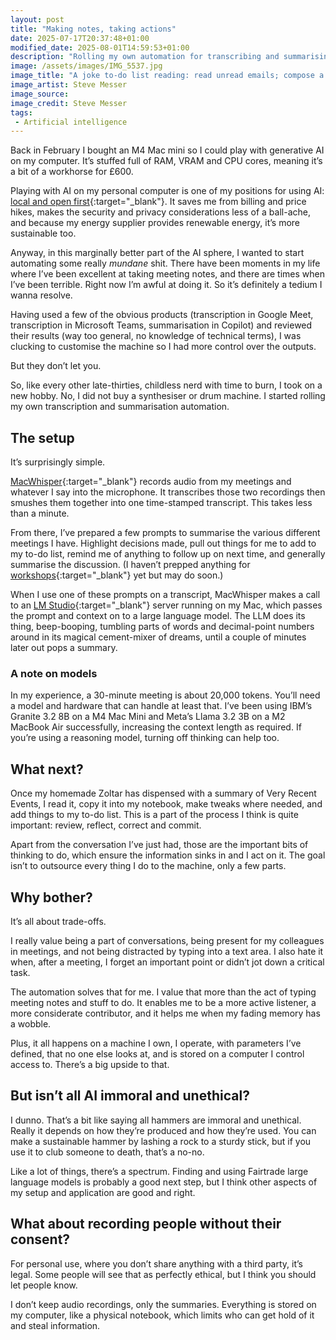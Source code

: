 ```yaml
---
layout: post
title: "Making notes, taking actions"
date: 2025-07-17T20:37:48+01:00
modified_date: 2025-08-01T14:59:53+01:00
description: "Rolling my own automation for transcribing and summarising meetings. It’s surprisingly simple with some free tools."
image: /assets/images/IMG_5537.jpg
image_title: "A joke to-do list reading: read unread emails; compose a literary masterpiece; make each day 1% less shit. The final task is ticked off as completed."
image_artist: Steve Messer
image_source:
image_credit: Steve Messer
tags:
 - Artificial intelligence
---
```


Back in February I bought an M4 Mac mini so I could play with generative AI on my computer. It’s stuffed full of RAM, VRAM and CPU cores, meaning it’s a bit of a workhorse for £600. 

Playing with AI on my personal computer is one of my positions for using AI: [local and open first](https://boringmagi.cc/2024/12/08/our-positions-on-generative-ai/#local-and-open-first){:target="_blank"}. It saves me from billing and price hikes, makes the security and privacy considerations less of a ball-ache, and because my energy supplier provides renewable energy, it’s more sustainable too. 

Anyway, in this marginally better part of the AI sphere, I wanted to start automating some really _mundane_ shit. There have been moments in my life where I’ve been excellent at taking meeting notes, and there are times when I’ve been terrible. Right now I’m awful at doing it. So it’s definitely a tedium I wanna resolve.

Having used a few of the obvious products (transcription in Google Meet, transcription in Microsoft Teams, summarisation in Copilot) and reviewed their results (way too general, no knowledge of technical terms), I was clucking to customise the machine so I had more control over the outputs.

But they don’t let you.

So, like every other late-thirties, childless nerd with time to burn, I took on a new hobby. No, I did not buy a synthesiser or drum machine. I started rolling my own transcription and summarisation automation.

## The setup

It’s surprisingly simple. 

[MacWhisper](https://goodsnooze.gumroad.com/l/macwhisper){:target="_blank"} records audio from my meetings and whatever I say into the microphone. It transcribes those two recordings then smushes them together into one time-stamped transcript. This takes less than a minute.

From there, I’ve prepared a few prompts to summarise the various different meetings I have. Highlight decisions made, pull out things for me to add to my to-do list, remind me of anything to follow up on next time, and generally summarise the discussion. (I haven’t prepped anything for [workshops](https://www.nngroup.com/articles/workshops-vs-meetings/){:target="_blank"} yet but may do soon.)

When I use one of these prompts on a transcript, MacWhisper makes a call to an [LM Studio](https://lmstudio.ai){:target="_blank"} server running on my Mac, which passes the prompt and context on to a large language model. The LLM does its thing, beep-booping, tumbling parts of words and decimal-point numbers around in its magical cement-mixer of dreams, until a couple of minutes later out pops a summary. 

### A note on models

In my experience, a 30-minute meeting is about 20,000 tokens. You’ll need a model and hardware that can handle at least that. I’ve been using IBM’s Granite 3.2 8B on a M4 Mac Mini and Meta’s Llama 3.2 3B on a M2 MacBook Air successfully, increasing the context length as required. If you’re using a reasoning model, turning off thinking can help too.

## What next?

Once my homemade Zoltar has dispensed with a summary of Very Recent Events, I read it, copy it into my notebook, make tweaks where needed, and add things to my to-do list. This is a part of the process I think is quite important: review, reflect, correct and commit.

Apart from the conversation I’ve just had, those are the important bits of thinking to do, which ensure the information sinks in and I act on it. The goal isn’t to outsource every thing I do to the machine, only a few parts. 

## Why bother?

It’s all about trade-offs. 

I really value being a part of conversations, being present for my colleagues in meetings, and not being distracted by typing into a text area. I also hate it when, after a meeting, I forget an important point or didn’t jot down a critical task. 

The automation solves that for me. I value that more than the act of typing meeting notes and stuff to do. It enables me to be a more active listener, a more considerate contributor, and it helps me when my fading memory has a wobble. 

Plus, it all happens on a machine I own, I operate, with parameters I’ve defined, that no one else looks at, and is stored on a computer I control access to. There’s a big upside to that. 

## But isn’t all AI immoral and unethical?

I dunno. That’s a bit like saying all hammers are immoral and unethical. Really it depends on how they’re produced and how they’re used. You can make a sustainable hammer by lashing a rock to a sturdy stick, but if you use it to club someone to death, that’s a no-no. 

Like a lot of things, there’s a spectrum. Finding and using Fairtrade large language models is probably a good next step, but I think other aspects of my setup and application are good and right. 

## What about recording people without their consent?

For personal use, where you don’t share anything with a third party, it’s legal. Some people will see that as perfectly ethical, but I think you should let people know. 

I don’t keep audio recordings, only the summaries. Everything is stored on my computer, like a physical notebook, which limits who can get hold of it and steal information.